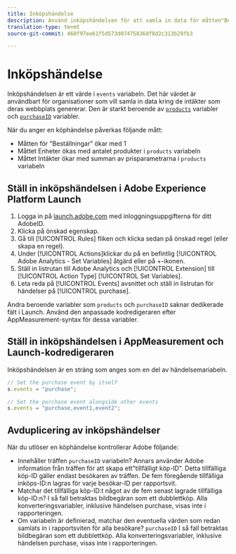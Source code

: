 ```yaml
---
title: Inköpshändelse
description: Använd inköpshändelsen för att samla in data för måtten"Beställningar","Enheter" och"Intäkter".
translation-type: tm+mt
source-git-commit: 468f97ee61f5d573d07475836df8d2c313b29fb3

---
```



# Inköpshändelse

Inköpshändelsen är ett värde i `events` variabeln. Det här värdet är användbart för organisationer som vill samla in data kring de intäkter som deras webbplats genererar. Den är starkt beroende av [`products`](../products.md) variabler och [`purchaseID`](../purchaseid.md) variabler.

När du anger en köphändelse påverkas följande mått:

* Måtten för &quot;Beställningar&quot; ökar med 1
* Måttet Enheter ökas med antalet produkter i `products` variabeln
* Måttet Intäkter ökar med summan av prisparametrarna i `products` variabeln

## Ställ in inköpshändelsen i Adobe Experience Platform Launch

1. Logga in på [launch.adobe.com](https://launch.adobe.com) med inloggningsuppgifterna för ditt AdobeID.
2. Klicka på önskad egenskap.
3. Gå till [!UICONTROL Rules] fliken och klicka sedan på önskad regel (eller skapa en regel).
4. Under [!UICONTROL Actions]klickar du på en befintlig [!UICONTROL Adobe Analytics - Set Variables] åtgärd eller på +-ikonen.
5. Ställ in listrutan till Adobe Analytics och [!UICONTROL Extension] till [!UICONTROL Action Type] [!UICONTROL Set Variables].
6. Leta reda på [!UICONTROL Events] avsnittet och ställ in listrutan för händelser på [!UICONTROL purchase].

Andra beroende variabler som `products` och `purchaseID` saknar dedikerade fält i Launch. Använd den anpassade kodredigeraren efter AppMeasurement-syntax för dessa variabler.

## Ställ in inköpshändelsen i AppMeasurement och Launch-kodredigeraren

Inköpshändelsen är en sträng som anges som en del av händelsemariabeln.

```js
// Set the purchase event by itself
s.events = "purchase";

// Set the purchase event alongside other events
s.events = "purchase,event1,event2";
```

## Avduplicering av inköpshändelser

När du utlöser en köphändelse kontrollerar Adobe följande:

* Innehåller träffen `purchaseID` variabeln? Annars använder Adobe information från träffen för att skapa ett&quot;tillfälligt köp-ID&quot;. Detta tillfälliga köp-ID gäller endast besökaren av träffen. De fem föregående tillfälliga inköps-ID:n lagras för varje besökar-ID per rapportsvit.
* Matchar det tillfälliga köp-ID:t något av de fem senast lagrade tillfälliga köp-ID:n? I så fall betraktas bildbegäran som ett dubblettköp. Alla konverteringsvariabler, inklusive händelsen purchase, visas inte i rapporteringen.
* Om variabeln är definierad, matchar den eventuella värden som redan samlats in i rapportsviten för alla besökare? `purchaseID` I så fall betraktas bildbegäran som ett dubblettköp. Alla konverteringsvariabler, inklusive händelsen purchase, visas inte i rapporteringen.
